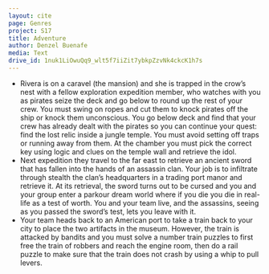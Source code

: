 ```yaml
---
layout: cite
page: Genres
project: S17
title: Adventure
author: Denzel Buenafe
media: Text
drive_id: 1nuk1LiOwuQq9_wlt5f7iiZit7ybkpZzvNk4ckcK1h7s
---
```

- Rivera is on a caravel (the mansion) and she is trapped in the crow’s nest with a fellow exploration expedition member, who watches with you as pirates seize the deck and go below to round up the rest of your crew. You must swing on ropes and cut them to knock pirates off the ship or knock them unconscious. You go below deck and find that your crew has already dealt with the pirates so you can continue your quest: find the lost relic inside a jungle temple. You must avoid setting off traps or running away from them. At the chamber you must pick the correct key using logic and clues on the temple wall and retrieve the idol.
- Next expedition they travel to the far east to retrieve an ancient sword that has fallen into the hands of an assassin clan. Your job is to infiltrate through stealth the clan’s headquarters in a trading port manor and retrieve it. At its retrieval, the sword turns out to be cursed and you and your group enter a parkour dream world where if you die you die in real-life as a test of worth. You and your team live, and the assassins, seeing as you passed the sword’s test, lets you leave with it.
- Your team heads back to an American port to take a train back to your city to place the two artifacts in the museum. However, the train is attacked by bandits and you must solve a number train puzzles to first free the train of robbers and reach the engine room, then do a rail puzzle to make sure that the train does not crash by using a whip to pull levers.
